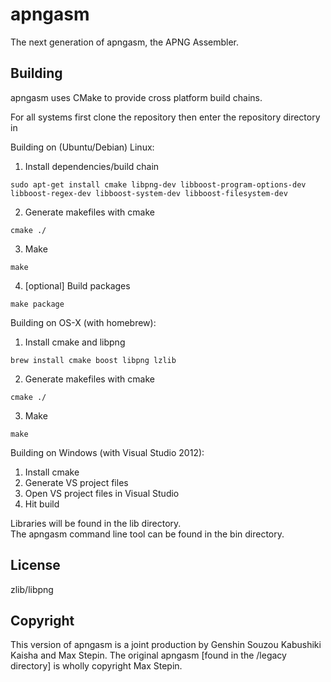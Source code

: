 apngasm
=======
The next generation of apngasm, the APNG Assembler.

Building
--------
apngasm uses CMake to provide cross platform build chains.

For all systems first clone the repository then enter the repository directory in 

Building on (Ubuntu/Debian) Linux:  

1. Install dependencies/build chain
```
sudo apt-get install cmake libpng-dev libboost-program-options-dev libboost-regex-dev libboost-system-dev libboost-filesystem-dev
```

2. Generate makefiles with cmake  
```
cmake ./
```

3. Make  
```
make
```

4. [optional] Build packages
```
make package
```

Building on OS-X (with homebrew):  

1. Install cmake and libpng  
```
brew install cmake boost libpng lzlib
```

2. Generate makefiles with cmake  
```
cmake ./
```

3. Make  
```
make
```
  
Building on Windows (with Visual Studio 2012):  
1. Install cmake  
2. Generate VS project files  
3. Open VS project files in Visual Studio  
4. Hit build  
  
Libraries will be found in the lib directory.  
The apngasm command line tool can be found in the bin directory.

License
-------
zlib/libpng

Copyright
---------
This version of apngasm is a joint production by Genshin Souzou Kabushiki Kaisha and Max Stepin.
The original apngasm [found in the /legacy directory] is wholly copyright Max Stepin.

